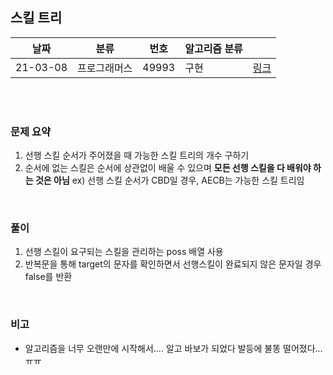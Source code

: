 ## 스킬 트리

| 날짜   | 분류 | 번호 | 알고리즘 분류 |                                          |
| ------ | ---- | ---- | ------------- | ---------------------------------------- |
| 21-03-08 |   프로그래머스   |   49993   |  구현    | [링크](https://programmers.co.kr/learn/courses/30/lessons/49993) |


<br/><br/>

### 문제 요약 

1. 선행 스킬 순서가 주어졌을 때 가능한 스킬 트리의 개수 구하기
2. 순서에 없는 스킬은 순서에 상관없이 배울 수 있으며 **모든 선행 스킬을 다 배워야 하는 것은 아님**
	ex) 선행 스킬 순서가 CBD일 경우, AECB는 가능한 스킬 트리임

<br/>

### 풀이

1. 선행 스킬이 요구되는 스킬을 관리하는 poss 배열 사용
2. 반복문을 통해 target의 문자를 확인하면서 선행스킬이 완료되지 않은 문자일 경우 false를 반환

<br/>

### 비고

- 알고리즘을 너무 오랜만에 시작해서.... 알고 바보가 되었다 발등에 불똥 떨어졌다... ㅠㅠ 


<br/>